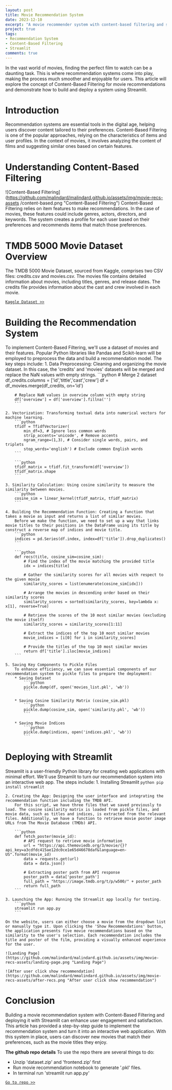 ```yaml
---
layout: post
title: Movie Recommendation System
date: 2023-12-10
excerpt: "A movie recommender system with content-based filtering and streamlit."
project: true
tags:
- Recommendation System
- Content-Based Filtering
- Streamlit
comments: true
---
```


In the vast world of movies, finding the perfect film to watch can be a daunting task. This is where recommendation systems come into play, making the process much smoother and enjoyable for users. This article will explore the concept of Content-Based Filtering for movie recommendations and demonstrate how to build and deploy a system using Streamlit.

# Introduction
Recommendation systems are essential tools in the digital age, helping users discover content tailored to their preferences. Content-Based Filtering is one of the popular approaches, relying on the characteristics of items and user profiles. In the context of movies, it involves analyzing the content of films and suggesting similar ones based on certain features.

# Understanding Content-Based Filtering
![Content-Based Filtering](https://github.com/malindard/malindard.github.io/assets/img/movie-recs-assets
/content-based.png "Content-Based Filtering")
Content-Based Filtering relies on item features to make recommendations. In the case of movies, these features could include genres, actors, directors, and keywords. The system creates a profile for each user based on their preferences and recommends items that match those preferences.

# TMDB 5000 Movie Dataset Overview
The TMDB 5000 Movie Dataset, sourced from Kaggle, comprises two CSV files: credits.csv and movies.csv. The movies file contains detailed information about movies, including titles, genres, and release dates. The credits file provides information about the cast and crew involved in each movie.

[`Kaggle Dataset >>`](https://www.kaggle.com/datasets/tmdb/tmdb-movie-metadata)

# Building the Recommendation System
To implement Content-Based Filtering, we'll use a dataset of movies and their features. Popular Python libraries like Pandas and Scikit-learn will be employed to preprocess the data and build a recommendation model. The key steps include:
    1. Data Preprocessing: Cleaning and organizing the movie dataset.
        In this case, the 'credits' and 'movies' datasets will be merged and replace the NaN values with empty strings.
        ```python
        # Merge 2 dataset
        df_credits.columns = ['id','tittle','cast','crew']
        df = df_movies.merge(df_credits, on='id')

        # Replace NaN values in overview column with empty string
        df['overview'] = df['overview'].fillna('')
        ```

    2. Vectorization: Transforming textual data into numerical vectors for machine learning.
        ```python
        tfidf = TfidfVectorizer(
            min_df=3, # Ignore less common words
            strip_accents='unicode', # Remove accents
            ngram_range=(1,3), # Consider single words, pairs, and triplets
            stop_words='english') # Exclude common English words
        ```

        ```python
        tfidf_matrix = tfidf.fit_transform(df['overview'])
        tfidf_matrix.shape
        ```

    3. Similarity Calculation: Using cosine similarity to measure the similarity between movies.
        ```python
        cosine_sim = linear_kernel(tfidf_matrix, tfidf_matrix)
        ```

    4. Building the Recommendation Function: Creating a function that takes a movie as input and returns a list of similar movies.
        Before we make the function, we need to set up a way that links movie titles to their positions in the DataFrame using its title by construct a reverse map of indices and movie title.
        ```python
        indices = pd.Series(df.index, index=df['title']).drop_duplicates()
        ```

        ```python
        def recs(title, cosine_sim=cosine_sim):
            # Find the index of the movie matching the provided title
            idx = indices[title]

            # Gather the similarity scores for all movies with respect to the given movie
            similarity_scores = list(enumerate(cosine_sim[idx]))

            # Arrange the movies in descending order based on their similarity scores
            similarity_scores = sorted(similarity_scores, key=lambda x: x[1], reverse=True)

            # Retrieve the scores of the 10 most similar movies (excluding the movie itself)
            similarity_scores = similarity_scores[1:11]

            # Extract the indices of the top 10 most similar movies
            movie_indices = [i[0] for i in similarity_scores]

            # Provide the titles of the top 10 most similar movies
            return df['title'].iloc[movie_indices]
        ```

    5. Saving Key Components to Pickle Files
        To enhance efficiency, we can save essential components of our recommendation system to pickle files to prepare the deployment:
        * Saving Dataset
            ```python
            pickle.dump(df, open('movies_list.pkl', 'wb'))
            ```

        * Saving Cosine Similarity Matrix (cosine_sim.pkl)
            ```python
            pickle.dump(cosine_sim, open('similarity.pkl', 'wb'))
            ```

        * Saving Movie Indices
            ```python
            pickle.dump(indices, open('indices.pkl', 'wb'))
            ```

# Deploying with Streamlit
Streamlit is a user-friendly Python library for creating web applications with minimal effort. We'll use Streamlit to turn our recommendation system into an interactive web app. The steps include:
    1. Installing Streamlit
        ```python
            pip install streamlit
        ```

    2. Creating the App: Designing the user interface and integrating the recommendation function including the TMDB API.
        For this script, we have three files that we saved previously to load. The cosine similarity matrix is loaded from pickle files, and movie data, such as titles and indices, is extracted from the relevant files. Additionally, we have a function to retrieve movie poster image URLs from The Movie Database (TMDb) API. 

        ```python
        def fetch_poster(movie_id):
            # API request to retrieve movie information
            url = "https://api.themoviedb.org/3/movie/{}?api_key=a3cdfdc415ae12dc0ce1e65d46678daf&language=en-US".format(movie_id)
            data = requests.get(url)
            data = data.json()
                
            # Extracting poster path from API response
            poster_path = data['poster_path']
            full_path = "https://image.tmdb.org/t/p/w500/" + poster_path
            return full_path
        ```
        
    3. Launching the App: Running the Streamlit app locally for testing.
        ```python
        streamlit run app.py
        ```
    
    On the website, users can either choose a movie from the dropdown list or manually type it. Upon clicking the 'Show Recommendations' button, the application presents five movie recommendations based on the similarity to the user's selection. Each recommendation includes the title and poster of the film, providing a visually enhanced experience for the user.

    ![Landing Page](https://github.com/malindard/malindard.github.io/assets/img/movie-recs-assets/landing-page.png "Landing Page")

    ![After user click show recommendation](https://github.com/malindard/mmalindard.github.io/assets/img/movie-recs-assets/after-recs.png "After user click show recommendation")


# Conclusion
Building a movie recommendation system with Content-Based Filtering and deploying it with Streamlit can enhance user engagement and satisfaction. This article has provided a step-by-step guide to implement the recommendation system and turn it into an interactive web application. With this system in place, users can discover new movies that match their preferences, such as the movie titles they enjoy.


**The github repo details**
To use the repo there are several things to do:
- Unzip 'dataset.zip' and 'frontend.zip' first
- Run movie recommendation notebook to generate '.pkl' files.
- In terminal run 'streamlit run app.py'

[`Go to repo >>`](https://github.com/malindard/movie-recommender/)